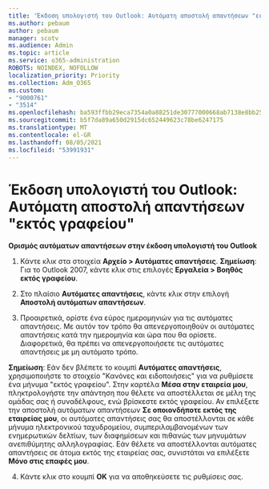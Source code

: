 ```yaml
---
title: 'Έκδοση υπολογιστή του Outlook: Αυτόματη αποστολή απαντήσεων "εκτός γραφείου"'
ms.author: pebaum
author: pebaum
manager: scotv
ms.audience: Admin
ms.topic: article
ms.service: o365-administration
ROBOTS: NOINDEX, NOFOLLOW
localization_priority: Priority
ms.collection: Adm_O365
ms.custom:
- "9000761"
- "3514"
ms.openlocfilehash: ba593ffbb29eca7354a0a88251de30777000668ab7138e8bb2539dbf0f6431d7
ms.sourcegitcommit: b5f7da89a650d2915dc652449623c78be6247175
ms.translationtype: MT
ms.contentlocale: el-GR
ms.lasthandoff: 08/05/2021
ms.locfileid: "53991931"
---
```

# <a name="outlook-desktop-send-out-of-office-replies"></a>Έκδοση υπολογιστή του Outlook: Αυτόματη αποστολή απαντήσεων "εκτός γραφείου"

**Ορισμός αυτόματων απαντήσεων στην έκδοση υπολογιστή του Outlook**

1. Κάντε κλικ στα στοιχεία **Αρχείο > Αυτόματες απαντήσεις**. **Σημείωση**: Για το Outlook 2007, κάντε κλικ στις επιλογές **Εργαλεία > Βοηθός εκτός γραφείου**.

2. Στο πλαίσιο **Αυτόματες απαντήσεις**, κάντε κλικ στην επιλογή **Αποστολή αυτόματων απαντήσεων**.

3. Προαιρετικά, ορίστε ένα εύρος ημερομηνιών για τις αυτόματες απαντήσεις. Με αυτόν τον τρόπο θα απενεργοποιηθούν οι αυτόματες απαντήσεις κατά την ημερομηνία και ώρα που θα ορίσετε. Διαφορετικά, θα πρέπει να απενεργοποιήσετε τις αυτόματες απαντήσεις με μη αυτόματο τρόπο.

**Σημείωση**: Εάν δεν βλέπετε το κουμπί **Αυτόματες απαντήσεις**, χρησιμοποιήστε το στοιχείο "Κανόνες και ειδοποιήσεις" για να ρυθμίσετε ένα μήνυμα "εκτός γραφείου". Στην καρτέλα **Μέσα στην εταιρεία μου**, πληκτρολογήστε την απάντηση που θέλετε να αποστέλλεται σε μέλη της ομάδας σας ή συναδέλφους, ενώ βρίσκεστε εκτός γραφείου. Αν επιλέξετε την αποστολή αυτόματων απαντήσεων **Σε οποιονδήποτε εκτός της εταιρείας μου**, οι αυτόματες απαντήσεις σας θα αποστέλλονται σε κάθε μήνυμα ηλεκτρονικού ταχυδρομείου, συμπεριλαμβανομένων των ενημερωτικών δελτίων, των διαφημίσεων και πιθανώς των μηνυμάτων ανεπιθύμητης αλληλογραφίας. Εάν θέλετε να αποστέλλονται αυτόματες απαντήσεις σε άτομα εκτός της εταιρείας σας, συνιστάται να επιλέξετε **Μόνο στις επαφές μου**.

4. Κάντε κλικ στο κουμπί **ΟΚ** για να αποθηκεύσετε τις ρυθμίσεις σας.
